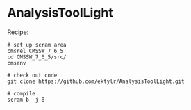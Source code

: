 # AnalysisToolLight

Recipe:

    # set up scram area
    cmsrel CMSSW_7_6_5
    cd CMSSW_7_6_5/src/
    cmsenv
    
    # check out code
    git clone https://github.com/ektylr/AnalysisToolLight.git 
    
    # compile
    scram b -j 8
